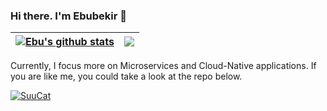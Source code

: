 ### Hi there. I'm Ebubekir 👋


| <a href="https://github.com/ebubekirdinc"><img align="center" src="https://github-readme-stats.vercel.app/api?username=ebubekirdinc&show_icons=true&theme=buefy&hide_border=true&hide=contribs&count_private=true" alt="Ebu's github stats" /></a> | <a href="https://github.com/ebubekirdinc/SuuCat"><img align="center" src="https://github-readme-stats.vercel.app/api/top-langs/?username=ebubekirdinc&layout=compact&theme=buefy&hide_border=true" /></a> |
| ------------- | ------------- |

Currently, I focus more on Microservices and Cloud-Native applications.
If you are like me, you could take a look at the repo below.


[![SuuCat](https://github-readme-stats.vercel.app/api/pin/?username=ebubekirdinc&repo=SuuCat&show_owner=true)](https://github.com/ebubekirdinc/SuuCat)

 
